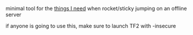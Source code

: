 minimal tool for the [things I need](https://github.com/spook953/jumpbuddy/blob/main/jb/jb/src/app/features/settings.hpp) when rocket/sticky jumping on an offline server

if anyone is going to use this, make sure to launch TF2 with -insecure
